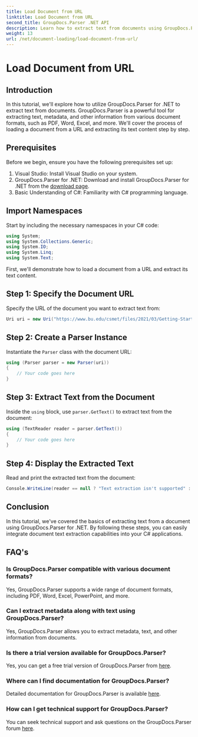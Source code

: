 ```yaml
---
title: Load Document from URL
linktitle: Load Document from URL
second_title: GroupDocs.Parser .NET API
description: Learn how to extract text from documents using GroupDocs.Parser for .NET. This tutorial covers loading a document from a URL and extracting text step by step.
weight: 13
url: /net/document-loading/load-document-from-url/
---
```


# Load Document from URL

## Introduction
In this tutorial, we'll explore how to utilize GroupDocs.Parser for .NET to extract text from documents. GroupDocs.Parser is a powerful tool for extracting text, metadata, and other information from various document formats, such as PDF, Word, Excel, and more. We'll cover the process of loading a document from a URL and extracting its text content step by step.
## Prerequisites
Before we begin, ensure you have the following prerequisites set up:
1. Visual Studio: Install Visual Studio on your system.
2. GroupDocs.Parser for .NET: Download and install GroupDocs.Parser for .NET from the [download page](https://releases.groupdocs.com/parser/net/).
3. Basic Understanding of C#: Familiarity with C# programming language.

## Import Namespaces
Start by including the necessary namespaces in your C# code:
```csharp
using System;
using System.Collections.Generic;
using System.IO;
using System.Linq;
using System.Text;
```

First, we'll demonstrate how to load a document from a URL and extract its text content.
## Step 1: Specify the Document URL
Specify the URL of the document you want to extract text from:
```csharp
Uri uri = new Uri("https://www.bu.edu/csmet/files/2021/03/Getting-Started-with-SQLite.pdf");
```
## Step 2: Create a Parser Instance
Instantiate the `Parser` class with the document URL:
```csharp
using (Parser parser = new Parser(uri))
{
    // Your code goes here
}
```
## Step 3: Extract Text from the Document
Inside the `using` block, use `parser.GetText()` to extract text from the document:
```csharp
using (TextReader reader = parser.GetText())
{
    // Your code goes here
}
```
## Step 4: Display the Extracted Text
Read and print the extracted text from the document:
```csharp
Console.WriteLine(reader == null ? "Text extraction isn't supported" : reader.ReadToEnd());
```

## Conclusion
In this tutorial, we've covered the basics of extracting text from a document using GroupDocs.Parser for .NET. By following these steps, you can easily integrate document text extraction capabilities into your C# applications.

## FAQ's
### Is GroupDocs.Parser compatible with various document formats?
Yes, GroupDocs.Parser supports a wide range of document formats, including PDF, Word, Excel, PowerPoint, and more.
### Can I extract metadata along with text using GroupDocs.Parser?
Yes, GroupDocs.Parser allows you to extract metadata, text, and other information from documents.
### Is there a trial version available for GroupDocs.Parser?
Yes, you can get a free trial version of GroupDocs.Parser from [here](https://releases.groupdocs.com/).
### Where can I find documentation for GroupDocs.Parser?
Detailed documentation for GroupDocs.Parser is available [here](https://tutorials.groupdocs.com/parser/net/).
### How can I get technical support for GroupDocs.Parser?
You can seek technical support and ask questions on the GroupDocs.Parser forum [here](https://forum.groupdocs.com/c/parser/17).
